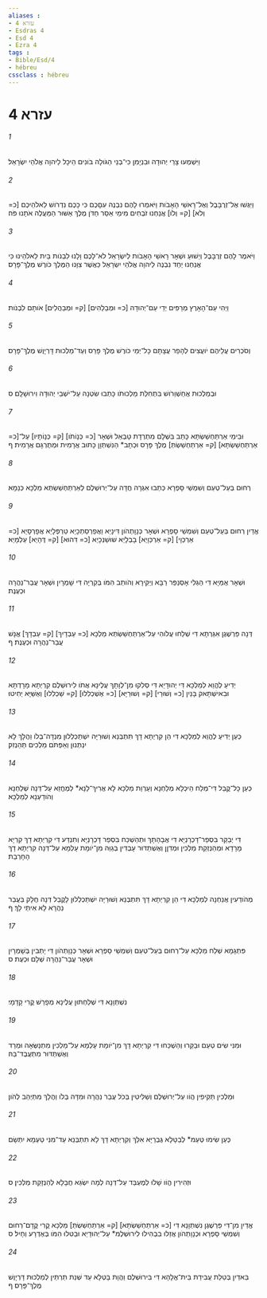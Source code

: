 ```yaml
---
aliases : 
- עזרא 4
- Esdras 4
- Esd 4
- Ezra 4
tags : 
- Bible/Esd/4
- hébreu
cssclass : hébreu
---
```


# עזרא 4

###### 1
וַיִּשְׁמְעוּ צָרֵי יְהוּדָה וּבִנְיָמִן כִּי־בְנֵי הַגֹּולָה בֹּונִים הֵיכָל לַיהוָה אֱלֹהֵי יִשְׂרָאֵל׃
###### 2
וַיִּגְּשׁוּ אֶל־זְרֻבָּבֶל וְאֶל־רָאשֵׁי הָאָבֹות וַיֹּאמְרוּ לָהֶם נִבְנֶה עִםָּכֶם כִּי כָכֶם נִדְרֹושׁ לֵאלֹהֵיכֶם [כ= וְלֹא] [ק= וְלֹו] אֲנַחְנוּ זֹבְחִים מִימֵי אֵסַר חַדֹּן מֶלֶךְ אַשּׁוּר הַמַּעֲלֶה אֹתָנוּ פֹּה׃
###### 3
וַיֹּאמֶר לָהֶם זְרֻבָּבֶל וְיֵשׁוּעַ וּשְׁאָר רָאשֵׁי הָאָבֹות לְיִשְׂרָאֵל לֹא־לָכֶם וָלָנוּ לִבְנֹות בַּיִת לֵאלֹהֵינוּ כִּי אֲנַחְנוּ יַחַד נִבְנֶה לַיהוָה אֱלֹהֵי יִשְׂרָאֵל כַּאֲשֶׁר צִוָּנוּ הַמֶּלֶךְ כֹּורֶשׁ מֶלֶךְ־פָּרָס׃
###### 4
וַיְהִי עַם־הָאָרֶץ מְרַפִּים יְדֵי עַם־יְהוּדָה [כ= וּמְבַלַהִים] [ק= וּמְבַהֲלִים] אֹותָם לִבְנֹות׃
###### 5
וְסֹכְרִים עֲלֵיהֶם יֹועֲצִים לְהָפֵר עֲצָתָם כָּל־יְמֵי כֹּורֶשׁ מֶלֶךְ פָּרַס וְעַד־מַלְכוּת דָּרְיָוֶשׁ מֶלֶךְ־פָּרָס׃
###### 6
וּבְמַלְכוּת אֲחַשְׁוֵרֹושׁ בִּתְחִלַּת מַלְכוּתֹו כָּתְבוּ שִׂטְנָה עַל־יֹשְׁבֵי יְהוּדָה וִירוּשָׁלִָם׃ ס
###### 7
וּבִימֵי אַרְתַּחְשַׁשְׂתָּא כָּתַב בִּשְׁלָם מִתְרְדָת טָבְאֵל וּשְׁאָר [כ= כְּנָוֹתֹו] [ק= כְּנָוֹתָיו] עַל־[כ= אַרְתַּחְשַׁשְׂתָּא] [ק= אַרְתַּחְשַׁשְׂתְּ] מֶלֶךְ פָּרָס וּכְתָב* הַנִּשְׁתְּוָן כָּתוּב אֲרָמִית וּמְתֻרְגָּם אֲרָמִית׃ ף
###### 8
רְחוּם בְּעֵל־טְעֵם וְשִׁמְשַׁי סָפְרָא כְּתַבוּ אִגְּרָה חֲדָה עַל־יְרוּשְׁלֶם לְאַרְתַּחְשַׁשְׂתְּא מַלְכָּא כְּנֵמָא׃
###### 9
אֱדַיִן רְחוּם בְּעֵל־טְעֵם וְשִׁמְשַׁי סָפְרָא וּשְׁאָר כְּנָוָתְהֹון דִּינָיֵא וַאֲפַרְסַתְכָיֵא טַרְפְּלָיֵא אֲפָרְסָיֵא [כ= אַרְכְּוָי] [ק= אַרְכְּוָיֵא] בָבְלָיֵא שׁוּשַׁנְכָיֵא [כ= דִּהוּא] [ק= דֶּהָיֵא] עֵלְמָיֵא׃
###### 10
וּשְׁאָר אֻמַּיָּא דִּי הַגְלִי אָסְנַפַּר רַבָּא וְיַקִּירָא וְהֹותֵב הִמֹּו בְּקִרְיָה דִּי שָׁמְרָיִן וּשְׁאָר עֲבַר־נַהֲרָה וּכְעֶנֶת׃
###### 11
דְּנָה פַּרְשֶׁגֶן אִגַּרְתָּא דִּי שְׁלַחוּ עֲלֹוהִי עַל־אַרְתַּחְשַׁשְׂתְּא מַלְכָּא [כ= עַבְדָיִךְ] [ק= עַבְדָךְ] אֱנָשׁ עֲבַר־נַהֲרָה וּכְעֶנֶת׃ ף
###### 12
יְדִיעַ לֶהֱוֵא לְמַלְכָּא דִּי יְהוּדָיֵא דִּי סְלִקוּ מִן־לְוָתָךְ עֲלֶינָא אֲתֹו לִירוּשְׁלֶם קִרְיְתָא מָרָדְתָּא וּבִאישְׁתָּאק בָּנַיִן [כ= וְשׁוּרַי] [ק= וְשׁוּרַיָּא] [כ= אֶשְׁכְלִלוּ] [ק= שַׁכְלִלוּ] וְאֻשַּׁיָּא יַחִיטוּ׃
###### 13
כְּעַן יְדִיעַ לֶהֱוֵא לְמַלְכָּא דִּי הֵן קִרְיְתָא דָךְ תִּתְבְּנֵא וְשׁוּרַיָּה יִשְׁתַּכְלְלוּן מִנְדָּה־בְלֹו וַהֲלָךְ לָא יִנְתְּנוּן וְאַפְּתֹם מַלְכִים תְּהַנְזִק׃
###### 14
כְּעַן כָּל־קֳבֵל דִּי־מְלַח הֵיכְלָא מְלַחְנָא וְעַרְוַת מַלְכָּא לָא אֲרִיךְ־לַנָא* לְמֶחֱזֵא עַל־דְּנָה שְׁלַחְנָא וְהֹודַעְנָא לְמַלְכָּא׃
###### 15
דִּי יְבַקַּר בִּסְפַר־דָּכְרָנַיָּא דִּי אֲבָהָתָךְ וּתְהַשְׁכַּח בִּסְפַר דָּכְרָנַיָּא וְתִנְדַּע דִּי קִרְיְתָא דָךְ קִרְיָא מָרָדָא וּמְהַנְזְקַת מַלְכִין וּמְדִןָן וְאֶשְׁתַּדּוּר עָבְדִין בְּגַוַּהּ מִן־יֹומָת עָלְמָא עַל־דְּנָה קִרְיְתָא דָךְ הָחָרְבַת׃
###### 16
מְהֹודְעִין אֲנַחְנָה לְמַלְכָּא דִּי הֵן קִרְיְתָא דָךְ תִּתְבְּנֵא וְשׁוּרַיָּה יִשְׁתַּכְלְלוּן לָקֳבֵל דְּנָה חֲלָק בַּעֲבַר נַהֲרָא לָא אִיתַי לָךְ׃ ף
###### 17
פִּתְגָמָא שְׁלַח מַלְכָּא עַל־רְחוּם בְּעֵל־טְעֵם וְשִׁמְשַׁי סָפְרָא וּשְׁאָר כְּנָוָתְהֹון דִּי יָתְבִין בְּשָׁמְרָיִן וּשְׁאָר עֲבַר־נַהֲרָה שְׁלָם וּכְעֶת׃ ס
###### 18
נִשְׁתְּוָנָא דִּי שְׁלַחְתּוּן עֲלֶינָא מְפָרַשׁ קֱרִי קָדָמָי׃
###### 19
וּמִנִּי שִׂים טְעֵם וּבַקַּרוּ וְהַשְׁכַּחוּ דִּי קִרְיְתָא דָךְ מִן־יֹומָת עָלְמָא עַל־מַלְכִין מִתְנַשְּׂאָה וּמְרַד וְאֶשְׁתַּדּוּר מִתְעֲבֶד־בַּהּ׃
###### 20
וּמַלְכִין תַּקִּיפִין הֲוֹו עַל־יְרוּשְׁלֶם וְשַׁלִּיטִין בְּכֹל עֲבַר נַהֲרָה וּמִדָּה בְלֹו וַהֲלָךְ מִתְיְהֵב לְהֹון׃
###### 21
כְּעַן שִׂימוּ טְּעֵמ* לְבַטָּלָא גֻּבְרַיָּא אִלֵּךְ וְקִרְיְתָא דָךְ לָא תִתְבְּנֵא עַד־מִנִּי טַעְמָא יִתְּשָׂם׃
###### 22
וּזְהִירִין הֱוֹו שָׁלוּ לְמֶעְבַּד עַל־דְּנָה לְמָה יִשְׂגֵּא חֲבָלָא לְהַנְזָקַת מַלְכִין׃ ס
###### 23
אֱדַיִן מִן־דִּי פַּרְשֶׁגֶן נִשְׁתְּוָנָא דִּי [כ= אַרְתַּחְשַׁשְׂתָּא] [ק= אַרְתַּחְשַׁשְׂתְּ] מַלְכָּא קֱרִי קֳדָם־רְחוּם וְשִׁמְשַׁי סָפְרָא וּכְנָוָתְהֹון אֲזַלוּ בִבְהִילוּ לִירוּשְׁלֶמ* עַל־יְהוּדָיֵא וּבַטִּלוּ הִמֹּו בְּאֶדְרָע וְחָיִל׃ ס
###### 24
בֵּאדַיִן בְּטֵלַת עֲבִידַת בֵּית־אֱלָהָא דִּי בִּירוּשְׁלֶם וַהֲוָת בָּטְלָא עַד שְׁנַת תַּרְתֵּין לְמַלְכוּת דָּרְיָוֶשׁ מֶלֶךְ־פָּרָס׃ ף
